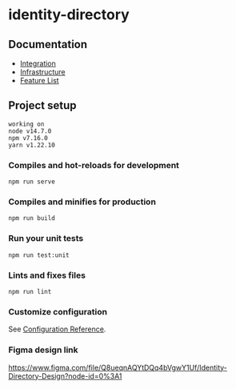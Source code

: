 # identity-directory

## Documentation
- [Integration](docs/integration.md)
- [Infrastructure](docs/infrastructure.md)
- [Feature List](docs/featureList.md)
## Project setup
```
working on 
node v14.7.0
npm v7.16.0
yarn v1.22.10
```

### Compiles and hot-reloads for development
```
npm run serve
```

### Compiles and minifies for production
```
npm run build
```

### Run your unit tests
```
npm run test:unit
```

### Lints and fixes files
```
npm run lint
```

### Customize configuration
See [Configuration Reference](https://cli.vuejs.org/config/).

### Figma design link 

https://www.figma.com/file/Q8ueqnAQYtDQq4bVgwY1Uf/Identity-Directory-Design?node-id=0%3A1 

